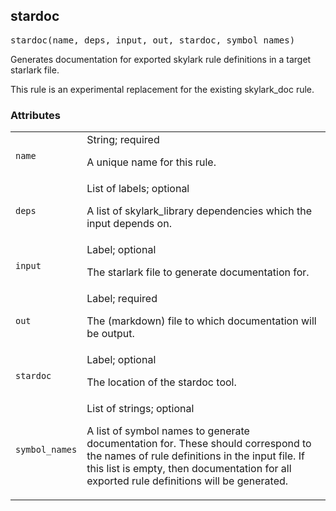 <a name="#stardoc"></a>
## stardoc

<pre>
stardoc(name, deps, input, out, stardoc, symbol_names)
</pre>


Generates documentation for exported skylark rule definitions in a target starlark file.

This rule is an experimental replacement for the existing skylark_doc rule.


### Attributes

<table class="params-table">
  <colgroup>
    <col class="col-param" />
    <col class="col-description" />
  </colgroup>
  <tbody>
    <tr id="#stardoc_name">
      <td><code>name</code></td>
      <td>
        String; required
        <p>
          A unique name for this rule.
        </p>
      </td>
    </tr>
    <tr id="#stardoc_deps">
      <td><code>deps</code></td>
      <td>
        List of labels; optional
        <p>
          A list of skylark_library dependencies which the input depends on.
        </p>
      </td>
    </tr>
    <tr id="#stardoc_input">
      <td><code>input</code></td>
      <td>
        Label; optional
        <p>
          The starlark file to generate documentation for.
        </p>
      </td>
    </tr>
    <tr id="#stardoc_out">
      <td><code>out</code></td>
      <td>
        Label; required
        <p>
          The (markdown) file to which documentation will be output.
        </p>
      </td>
    </tr>
    <tr id="#stardoc_stardoc">
      <td><code>stardoc</code></td>
      <td>
        Label; optional
        <p>
          The location of the stardoc tool.
        </p>
      </td>
    </tr>
    <tr id="#stardoc_symbol_names">
      <td><code>symbol_names</code></td>
      <td>
        List of strings; optional
        <p>
          A list of symbol names to generate documentation for. These should correspond to
the names of rule definitions in the input file. If this list is empty, then
documentation for all exported rule definitions will be generated.
        </p>
      </td>
    </tr>
  </tbody>
</table>


